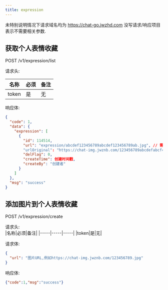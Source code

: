 ```yaml
---
title: expression
---
```


未特别说明情况下请求域名均为 https://chat-go.jwzhd.com
没写请求/响应项目表示不需要相关参数.  

## 获取个人表情收藏

POST /v1/expression/list

请求头:  

|名称|必须|备注|
|-----|-----|-----|
|token|是|无|

响应体:  
```JSON
{
  "code": 1,
  "data": {
    "expression": [
      {
        "id": 114514,
        "url": "expression/abcdef123456789abcdef123456789ab.jpg", // 需要前面加上 https://chat-img.jwznb.com/
        "urlOriginal": "https://chat-img.jwznb.com/123456789abcdefabcf43bce54e4e242.jpg", // 来源URL
        "delFlag": 0,
        "createTime": 创建时间戳,
        "createBy": "创建者"
      }
    ]
  },
  "msg": "success"
}
```

## 添加图片到个人表情收藏

POST /v1/expression/create  

请求头:  
|名称|必须|备注|
|-----|-----|-----|
|token|是|无|

请求体:  
```JSON
{
  "url": "图片URL,例如https://chat-img.jwznb.com/123456789.jpg"
}
```

响应体:  
```JSON
{"code":1,"msg":"success"}
```